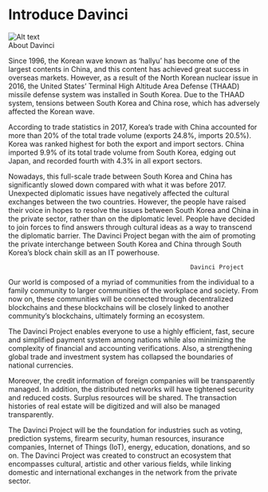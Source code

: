 #  Introduce Davinci 
![Alt text](http://uml.kr/images/davinci_bg.png "The davinci")                                
                                                          About Davinci

Since 1996, the Korean wave known as ‘hallyu’ has become one of the largest contents in China, and this content has achieved great success in overseas markets. However, as a result of the North Korean nuclear issue in 2016, the United States’ Terminal High Altitude Area Defense (THAAD) missile defense system was installed in South Korea. Due to the THAAD system, tensions between South Korea and China rose, which has adversely affected the Korean wave.

According to trade statistics in 2017, Korea’s trade with China accounted for more than 20% of the total trade volume (exports 24.8%, imports 20.5%). Korea was ranked highest for both the export and import sectors. China imported 9.9% of its total trade volume from South Korea, edging out Japan, and recorded fourth with 4.3% in all export sectors.

Nowadays, this full-scale trade between South Korea and China has significantly slowed down compared with what it was before 2017. Unexpected diplomatic issues have negatively affected the cultural exchanges between the two countries. However, the people have raised their voice in hopes to resolve the issues between South Korea and China in the private sector, rather than on the diplomatic level. People have decided to join forces to find answers through cultural ideas as a way to transcend the diplomatic barrier. The Davinci Project began with the aim of promoting the private interchange between South Korea and China through South Korea’s block chain skill as an IT powerhouse.

                                                       Davinci Project
                                                       
Our world is composed of a myriad of communities from the individual to a family community to larger communities of the workplace and society. From now on, these communities will be connected through decentralized blockchains and these blockchains will be closely linked to another community’s blockchains, ultimately forming an ecosystem.

 The Davinci Project enables everyone to use a highly efficient, fast, secure and simplified payment system among nations while also minimizing the complexity of financial and accounting verifications. Also, a strengthening global trade and investment system has collapsed the boundaries of national currencies.

Moreover, the credit information of foreign companies will be transparently managed. In addition, the distributed networks will have tightened security and reduced costs. Surplus resources will be shared. The transaction histories of real estate will be digitized and will also be managed transparently.

The Davinci Project will be the foundation for industries such as voting, prediction systems, firearm security, human resources, insurance companies, Internet of Things (IoT), energy, education, donations, and so on. The Davinci Project was created to construct an ecosystem that encompasses cultural, artistic and other various fields, while linking domestic and international exchanges in the network from the private sector.
